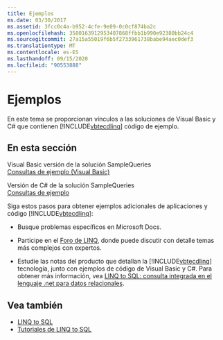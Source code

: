 ```yaml
---
title: Ejemplos
ms.date: 03/30/2017
ms.assetid: 3fcc0c4a-b952-4cfe-9e09-0c0cf874ba2c
ms.openlocfilehash: 3580163912953407868ffbb1b990e92380bb24c4
ms.sourcegitcommit: 27a15a55019f6b5f2733961738babe94aec0def3
ms.translationtype: MT
ms.contentlocale: es-ES
ms.lasthandoff: 09/15/2020
ms.locfileid: "90553888"
---
```

# <a name="samples"></a>Ejemplos
En este tema se proporcionan vínculos a las soluciones de Visual Basic y C# que contienen [!INCLUDE[vbtecdlinq](../../../../../../includes/vbtecdlinq-md.md)] código de ejemplo.  
  
## <a name="in-this-section"></a>En esta sección  
 Visual Basic versión de la solución SampleQueries  
 [Consultas de ejemplo (Visual Basic)](../../../../../visual-basic/programming-guide/language-features/linq/introduction-to-linq.md)  
  
 Versión de C# de la solución SampleQueries  
 [Consultas de ejemplo](/previous-versions/visualstudio/visual-studio-2008/bb397972(v=vs.90))  
  
 Siga estos pasos para obtener ejemplos adicionales de aplicaciones y código [!INCLUDE[vbtecdlinq](../../../../../../includes/vbtecdlinq-md.md)]:  
  
- Busque problemas específicos en Microsoft Docs.  
  
- Participe en el [Foro de LINQ](https://social.msdn.microsoft.com/forums/en-us/home?forum=linqtosql), donde puede discutir con detalle temas más complejos con expertos.  
  
- Estudie las notas del producto que detallan la [!INCLUDE[vbtecdlinq](../../../../../../includes/vbtecdlinq-md.md)] tecnología, junto con ejemplos de código de Visual Basic y C#. Para obtener más información, vea [LINQ to SQL: consulta integrada en el lenguaje .net para datos relacionales](/previous-versions/dotnet/articles/bb425822(v=msdn.10)).  
  
## <a name="see-also"></a>Vea también

- [LINQ to SQL](index.md)
- [Tutoriales de LINQ to SQL](/previous-versions/visualstudio/visual-studio-2008/bb386295(v=vs.90))
